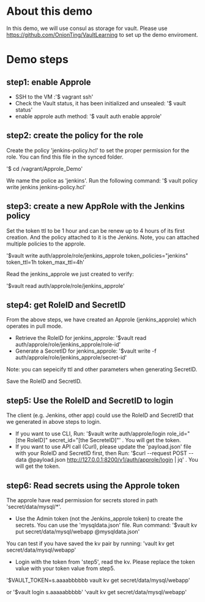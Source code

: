 # About this demo
In this demo, we will use consul as storage for vault. Please use https://github.com/OnionTing/VaultLearning to set up the demo enviroment. 


# Demo steps

## step1: enable Approle
* SSH to the VM :'$ vagrant ssh'
* Check the Vault status, it has been initialized and unsealed: '$ vault status' 
* enable approle auth method: '$ vault auth enable approle'

## step2: create the policy for the role 
Create the policy 'jenkins-policy.hcl' to set the proper permission for the role. You can find this file in the synced folder. 

'$ cd /vagrant/Approle_Demo' 

We name the police as 'jenkins'. Run the following command: '$ vault policy write jenkins jenkins-policy.hcl' 

## step3: create a new AppRole with the Jenkins policy 
Set the token ttl to be 1 hour and can be renew up to 4 hours of its first creation. And the policy attached to it is the Jenkins. Note, you can attached multiple policies to the approle.

'$vault write auth/approle/role/jenkins_approle token_policies="jenkins" token_ttl=1h token_max_ttl=4h'

Read the jenkins_approle we just created to verify: 

'$vault read auth/approle/role/jenkins_approle'

## step4: get RoleID and SecretID
From the above steps, we have created an Approle (jenkins_approle) which operates in pull mode. 

* Retrieve the RoleID for jenkins_approle: '$vault read auth/approle/role/jenkins_approle/role-id'
* Generate a SecretID for jenkins_approle: '$vault write -f auth/approle/role/jenkins_approle/secret-id'

Note: you can sepeicify ttl and other parameters when generating SecretID.

Save the RoleID and SecretID.

## step5: Use the RoleID and SecretID to login
The client (e.g. Jenkins, other app) could use the RoleID and SecretID that we generated in above steps to login. 

* If you want to use CLI, Run: '$vault write auth/approle/login role_id="[the RoleID]" secret_id="[the SecreteID]"' . You will get the token. 
* If you want to use API call (Curl), please update the 'payload.json' file with your RoleID and SecretID first, then Run: '$curl --request POST --data @payload.json http://127.0.0.1:8200/v1/auth/approle/login | jq' . You will get the token.

## step6: Read secrets using the Approle token
The approle have read permission for secrets stored in path 'secret/data/mysql/*'. 

* Use the Admin token (not the Jenkins_approle token) to create the secrets. You can use the 'mysqldata.json' file. Run command: '$vault kv put secret/data/mysql/webapp @mysqldata.json'

You can test if you have saved the kv pair by running: 'vault kv get secret/data/mysql/webapp'

* Login with the token from 'step5', read the kv. Please replace the token value with your token value from step5.

'$VAULT_TOKEN=s.aaaabbbbbb vault kv get secret/data/mysql/webapp' 

or '$vault login s.aaaaabbbbb' 'vault kv get secret/data/mysql/webapp'